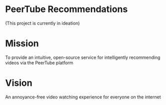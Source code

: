 # PeerTube Recommendations
(This project is currently in ideation)

# Mission
To provide an intuitive, open-source service for intelligently recommending videos via the PeerTube platform

# Vision
An annoyance-free video watching experience for everyone on the internet
